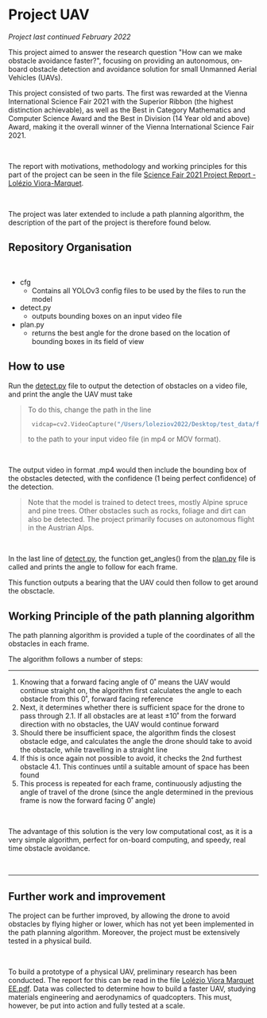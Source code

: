 # Project UAV

_Project last continued February 2022_

This project aimed to answer the research question "How can we make obstacle avoidance faster?", focusing on providing an autonomous, on-board obstacle detection and avoidance solution for small Unmanned Aerial Vehicles (UAVs).

This project consisted of two parts. The first was rewarded at the Vienna International Science Fair 2021 with the Superior Ribbon (the highest distinction achievable), as well as the Best in Category Mathematics and Computer Science Award and the Best in Division (14 Year old and above) Award, making it the overall winner of the Vienna International Science Fair 2021.

<br>

The report with motivations, methodology and working principles for this part of the project can be seen in the file [Science Fair 2021 Project Report - Lolézio Viora-Marquet](https://github.com/lolzio5/uavproject/blob/main/Science%20Fair%202021%20Project%20Report%20-%20%20Lolézio%20Viora-Marquet.pdf).

<br>

The project was later extended to include a path planning algorithm, the description of the part of the project is therefore found below.

## Repository Organisation

<br>

- cfg
  - Contains all YOLOv3 config files to be used by the files to run the model
- detect.py
  - outputs bounding boxes on an input video file
- plan.py
  - returns the best angle for the drone based on the location of bounding boxes in its field of view 
 
## How to use

Run the [detect.py](https://github.com/lolzio5/uavproject/blob/main/detect.py) file to output the detection of obstacles on a video file, and print the angle the UAV must take

> To do this, change the path in the line
> ``` python
>  vidcap=cv2.VideoCapture("/Users/loleziov2022/Desktop/test_data/film4.MOV")
> ```
> to the path to your input video file (in mp4 or MOV format).

<br>

The output video in format .mp4 would then include the bounding box of the obstacles detected, with the confidence (1 being perfect confidence) of the detection.

> Note that the model is trained to detect trees, mostly Alpine spruce and pine trees. Other obstacles such as rocks, foliage and dirt can also be detected.
> The project primarily focuses on autonomous flight in the Austrian Alps.

<br>

In the last line of [detect.py](https://github.com/lolzio5/uavproject/blob/main/detect.py), the function get_angles() from the [plan.py](https://github.com/lolzio5/uavproject/blob/main/plan.py) file is called and prints the angle to follow for each frame.

This function outputs a bearing that the UAV could then follow to get around the obsctacle.

## Working Principle of the path planning algorithm

The path planning algorithm is provided a tuple of the coordinates of all the obstacles in each frame. 

The algorithm follows a number of steps:

---

1. Knowing that a forward facing angle of 0˚ means the UAV would continue straight on, the algorithm first calculates the angle to each obstacle from this 0˚, forward facing reference
2. Next, it determines whether there is sufficient space for the drone to pass through
    2.1. If all obstacles are at least ±10˚ from the forward direction with no obstacles, the UAV would continue forward
3. Should there be insufficient space, the algorithm finds the closest obstacle edge, and calculates the angle the drone should take to avoid the obstacle, while travelling in a straight line
4. If this is once again not possible to avoid, it checks the 2nd furthest obstacle
    4.1. This continues until a suitable amount of space has been found
5. This process is repeated for each frame, continuously adjusting the angle of travel of the drone (since the angle determined in the previous frame is now the forward facing 0˚ angle)

<br>

The advantage of this solution is the very low computational cost, as it is a very simple algorithm, perfect for on-board computing, and speedy, real time obstacle avoidance.

<br>

---

## Further work and improvement

The project can be further improved, by allowing the drone to avoid obstacles by flying higher or lower, which has not yet been implemented in the path planning algorithm. Moreover, the project must be extensively tested in a physical build. 

<br>

To build a prototype of a physical UAV, preliminary research has been conducted. The report for this can be read in the file [Lolézio Viora Marquet EE.pdf](https://github.com/lolzio5/uavproject/blob/main/Lolézio%20Viora%20Marquet%20EE.pdf). Data was collected to determine how to build a faster UAV, studying materials engineering and aerodynamics of quadcopters. This must, however, be put into action and fully tested at a scale.

